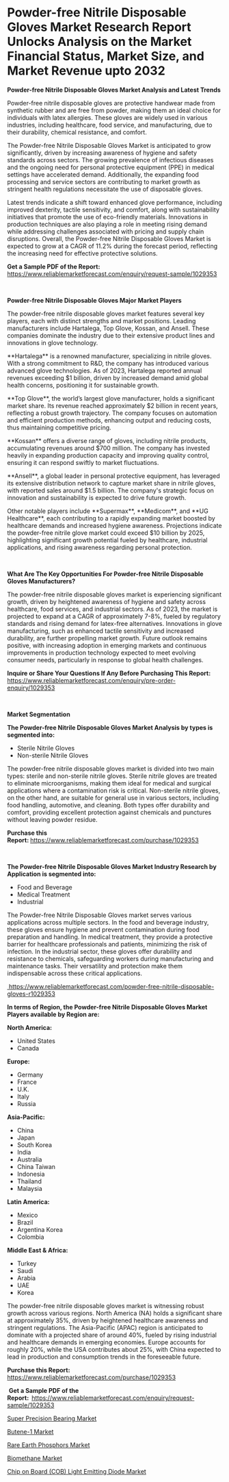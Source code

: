 <p><h1>Powder-free Nitrile Disposable Gloves Market Research Report Unlocks Analysis on the Market Financial Status, Market Size, and Market Revenue upto 2032</h1></p><p><strong>Powder-free Nitrile Disposable Gloves Market Analysis and Latest Trends</strong></p>
<p><p>Powder-free nitrile disposable gloves are protective handwear made from synthetic rubber and are free from powder, making them an ideal choice for individuals with latex allergies. These gloves are widely used in various industries, including healthcare, food service, and manufacturing, due to their durability, chemical resistance, and comfort.</p><p>The Powder-free Nitrile Disposable Gloves Market is anticipated to grow significantly, driven by increasing awareness of hygiene and safety standards across sectors. The growing prevalence of infectious diseases and the ongoing need for personal protective equipment (PPE) in medical settings have accelerated demand. Additionally, the expanding food processing and service sectors are contributing to market growth as stringent health regulations necessitate the use of disposable gloves.</p><p>Latest trends indicate a shift toward enhanced glove performance, including improved dexterity, tactile sensitivity, and comfort, along with sustainability initiatives that promote the use of eco-friendly materials. Innovations in production techniques are also playing a role in meeting rising demand while addressing challenges associated with pricing and supply chain disruptions. Overall, the Powder-free Nitrile Disposable Gloves Market is expected to grow at a CAGR of 11.2% during the forecast period, reflecting the increasing need for effective protective solutions.</p></p>
<p><strong>Get a Sample PDF of the Report:&nbsp;</strong> <a href="https://www.reliablemarketforecast.com/enquiry/request-sample/1029353?utm_campaign=1110&utm_medium=2&utm_source=Github&utm_content=ia&utm_term=21032025&utm_id=powder-free-nitrile-disposable-gloves">https://www.reliablemarketforecast.com/enquiry/request-sample/1029353</a></p>
<p>&nbsp;</p>
<p><strong>Powder-free Nitrile Disposable Gloves Major Market Players</strong></p>
<p><p>The powder-free nitrile disposable gloves market features several key players, each with distinct strengths and market positions. Leading manufacturers include Hartalega, Top Glove, Kossan, and Ansell. These companies dominate the industry due to their extensive product lines and innovations in glove technology.</p><p>**Hartalega** is a renowned manufacturer, specializing in nitrile gloves. With a strong commitment to R&D, the company has introduced various advanced glove technologies. As of 2023, Hartalega reported annual revenues exceeding $1 billion, driven by increased demand amid global health concerns, positioning it for sustainable growth.</p><p>**Top Glove**, the world’s largest glove manufacturer, holds a significant market share. Its revenue reached approximately $2 billion in recent years, reflecting a robust growth trajectory. The company focuses on automation and efficient production methods, enhancing output and reducing costs, thus maintaining competitive pricing.</p><p>**Kossan** offers a diverse range of gloves, including nitrile products, accumulating revenues around $700 million. The company has invested heavily in expanding production capacity and improving quality control, ensuring it can respond swiftly to market fluctuations.</p><p>**Ansell**, a global leader in personal protective equipment, has leveraged its extensive distribution network to capture market share in nitrile gloves, with reported sales around $1.5 billion. The company's strategic focus on innovation and sustainability is expected to drive future growth.</p><p>Other notable players include **Supermax**, **Medicom**, and **UG Healthcare**, each contributing to a rapidly expanding market boosted by healthcare demands and increased hygiene awareness. Projections indicate the powder-free nitrile glove market could exceed $10 billion by 2025, highlighting significant growth potential fueled by healthcare, industrial applications, and rising awareness regarding personal protection.</p></p>
<p>&nbsp;</p>
<p><strong>What Are The Key Opportunities For Powder-free Nitrile Disposable Gloves Manufacturers?</strong></p>
<p><p>The powder-free nitrile disposable gloves market is experiencing significant growth, driven by heightened awareness of hygiene and safety across healthcare, food services, and industrial sectors. As of 2023, the market is projected to expand at a CAGR of approximately 7-8%, fueled by regulatory standards and rising demand for latex-free alternatives. Innovations in glove manufacturing, such as enhanced tactile sensitivity and increased durability, are further propelling market growth. Future outlook remains positive, with increasing adoption in emerging markets and continuous improvements in production technology expected to meet evolving consumer needs, particularly in response to global health challenges.</p></p>
<p><strong>Inquire or Share Your Questions If Any Before Purchasing This Report:</strong> <a href="https://www.reliablemarketforecast.com/enquiry/pre-order-enquiry/1029353?utm_campaign=1110&utm_medium=2&utm_source=Github&utm_content=ia&utm_term=21032025&utm_id=powder-free-nitrile-disposable-gloves">https://www.reliablemarketforecast.com/enquiry/pre-order-enquiry/1029353</a></p>
<p>&nbsp;</p>
<p><strong>Market Segmentation</strong></p>
<p><strong>The Powder-free Nitrile Disposable Gloves Market Analysis by types is segmented into:</strong></p>
<p><ul><li>Sterile Nitrile Gloves</li><li>Non-sterile Nitrile Gloves</li></ul></p>
<p><p>The powder-free nitrile disposable gloves market is divided into two main types: sterile and non-sterile nitrile gloves. Sterile nitrile gloves are treated to eliminate microorganisms, making them ideal for medical and surgical applications where a contamination risk is critical. Non-sterile nitrile gloves, on the other hand, are suitable for general use in various sectors, including food handling, automotive, and cleaning. Both types offer durability and comfort, providing excellent protection against chemicals and punctures without leaving powder residue.</p></p>
<p><strong>Purchase this Report:&nbsp;</strong><a href="https://www.reliablemarketforecast.com/purchase/1029353?utm_campaign=1110&utm_medium=2&utm_source=Github&utm_content=ia&utm_term=21032025&utm_id=powder-free-nitrile-disposable-gloves">https://www.reliablemarketforecast.com/purchase/1029353</a></p>
<p>&nbsp;</p>
<p><strong>The Powder-free Nitrile Disposable Gloves Market Industry Research by Application is segmented into:</strong></p>
<p><ul><li>Food and Beverage</li><li>Medical Treatment</li><li>Industrial</li></ul></p>
<p><p>The Powder-free Nitrile Disposable Gloves market serves various applications across multiple sectors. In the food and beverage industry, these gloves ensure hygiene and prevent contamination during food preparation and handling. In medical treatment, they provide a protective barrier for healthcare professionals and patients, minimizing the risk of infection. In the industrial sector, these gloves offer durability and resistance to chemicals, safeguarding workers during manufacturing and maintenance tasks. Their versatility and protection make them indispensable across these critical applications.</p></p>
<p><a href="https://www.reliablemarketforecast.com/powder-free-nitrile-disposable-gloves-r1029353?utm_campaign=1110&utm_medium=2&utm_source=Github&utm_content=ia&utm_term=21032025&utm_id=powder-free-nitrile-disposable-gloves">&nbsp;https://www.reliablemarketforecast.com/powder-free-nitrile-disposable-gloves-r1029353</a></p>
<p><strong>In terms of Region, the Powder-free Nitrile Disposable Gloves Market Players available by Region are:</strong></p>
<p>
    <p> <strong> North America: </strong>
        <ul>
            <li>United States</li>
            <li>Canada</li>
        </ul>
        </p> 
    <p> <strong> Europe: </strong>
        <ul>
            <li>Germany</li>
            <li>France</li>
            <li>U.K.</li>
            <li>Italy</li>
            <li>Russia</li>
        </ul>
        </p> 
    <p> <strong> Asia-Pacific: </strong>
        <ul>
            <li>China</li>
            <li>Japan</li>
            <li>South Korea</li>
            <li>India</li>
            <li>Australia</li>
            <li>China Taiwan</li>
            <li>Indonesia</li>
            <li>Thailand</li>
            <li>Malaysia</li>
        </ul>
        </p> 
    <p> <strong> Latin America: </strong>
        <ul>
            <li>Mexico</li>
            <li>Brazil</li>
            <li>Argentina Korea</li>
            <li>Colombia</li>
        </ul>
        </p> 
    <p> <strong> Middle East & Africa: </strong>
        <ul>
            <li>Turkey</li>
            <li>Saudi</li>
            <li>Arabia</li>
            <li>UAE</li>
            <li>Korea</li>
        </ul>
    </p>
    </p>
<p><p>The powder-free nitrile disposable gloves market is witnessing robust growth across various regions. North America (NA) holds a significant share at approximately 35%, driven by heightened healthcare awareness and stringent regulations. The Asia-Pacific (APAC) region is anticipated to dominate with a projected share of around 40%, fueled by rising industrial and healthcare demands in emerging economies. Europe accounts for roughly 20%, while the USA contributes about 25%, with China expected to lead in production and consumption trends in the foreseeable future.</p></p>
<p><strong>Purchase this Report: </strong><a href="https://www.reliablemarketforecast.com/purchase/1029353?utm_campaign=1110&utm_medium=2&utm_source=Github&utm_content=ia&utm_term=21032025&utm_id=powder-free-nitrile-disposable-gloves">https://www.reliablemarketforecast.com/purchase/1029353</a></p>
<p>&nbsp;<strong>Get a Sample PDF of the Report:&nbsp;&nbsp;</strong><a href="https://www.reliablemarketforecast.com/enquiry/request-sample/1029353?utm_campaign=1110&utm_medium=2&utm_source=Github&utm_content=ia&utm_term=21032025&utm_id=powder-free-nitrile-disposable-gloves">https://www.reliablemarketforecast.com/enquiry/request-sample/1029353</a></p>
<p><strong></strong></p>
<p><p><a href="https://github.com/oatisorenscl/Market-Research-Report-List-1/blob/main/super-precision-bearing-market.md?utm_campaign=1110&utm_medium=2&utm_source=Github&utm_content=ia&utm_term=21032025&utm_id=powder-free-nitrile-disposable-gloves">Super Precision Bearing Market</a></p><p><a href="https://github.com/jemalapoilly/Market-Research-Report-List-1/blob/main/butene-1-market.md?utm_campaign=1110&utm_medium=2&utm_source=Github&utm_content=ia&utm_term=21032025&utm_id=powder-free-nitrile-disposable-gloves">Butene-1 Market</a></p><p><a href="https://github.com/norbyboyse4d/Market-Research-Report-List-1/blob/main/rare-earth-phosphors-market.md?utm_campaign=1110&utm_medium=2&utm_source=Github&utm_content=ia&utm_term=21032025&utm_id=powder-free-nitrile-disposable-gloves">Rare Earth Phosphors Market</a></p><p><a href="https://github.com/matotwipff14/Market-Research-Report-List-1/blob/main/biomethane-market.md?utm_campaign=1110&utm_medium=2&utm_source=Github&utm_content=ia&utm_term=21032025&utm_id=powder-free-nitrile-disposable-gloves">Biomethane Market</a></p><p><a href="https://github.com/leolamarnal9/Market-Research-Report-List-1/blob/main/chip-on-board-cob-light-emitting-diode-market.md?utm_campaign=1110&utm_medium=2&utm_source=Github&utm_content=ia&utm_term=21032025&utm_id=powder-free-nitrile-disposable-gloves">Chip on Board (COB) Light Emitting Diode Market</a></p></p>